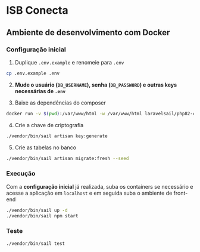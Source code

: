 # ISB Conecta

<!-- [![CI](https://github.com/nenitf/elefanteca_api/actions/workflows/ci.yml/badge.svg)](https://github.com/nenitf/elefanteca_api/actions/workflows/ci.yml) [![coverage](https://raw.githubusercontent.com/nenitf/elefanteca_api/gh-pages/coverage.svg)](https://neni.dev/elefanteca_api/coverage/index.html) [![emojicom](https://img.shields.io/badge/emojicom-%F0%9F%90%9B%20%F0%9F%86%95%20%F0%9F%92%AF%20%F0%9F%91%AE%20%F0%9F%86%98%20%F0%9F%92%A4-%23fff)](http://neni.dev/emojicom) -->

<!-- [![Swagger](https://validator.swagger.io/validator?url=https://neni.dev/elefanteca_api/swagger/openapi.yaml)](https://neni.dev/elefanteca_api/swagger/index.html?url=https://neni.dev/elefanteca_api/swagger/openapi.yaml)  -->

<!-- ## <a name="status"></a> Situação do projeto [:clipboard:](#status) -->

<!-- - [Tarefas](https://github.com/nenitf/elefanteca_api/issues) -->
<!-- - [Marcos](https://github.com/nenitf/elefanteca_api/milestones) -->
<!-- - [Planejamento](https://github.com/nenitf/elefanteca_api/projects/2) -->

## Ambiente de desenvolvimento com Docker

### Configuração inicial

1. Duplique `.env.example` e renomeie para `.env`

```sh
cp .env.example .env
```

2. **Mude o usuário (`DB_USERNAME`), senha (`DB_PASSWORD`) e outras keys necessárias de `.env`**

3. Baixe as dependências do composer

```bash
docker run -v $(pwd):/var/www/html -w /var/www/html laravelsail/php82-composer:latest sh -c "composer config http-basic.nova.laravel.com ${NOVA_USERNAME} ${NOVA_LICENSE_KEY} && composer install --ignore-platform-reqs"
```

4. Crie a chave de criptografia

```sh
./vendor/bin/sail artisan key:generate
```

5. Crie as tabelas no banco

```sh
./vendor/bin/sail artisan migrate:fresh --seed
```

<!-- 6. Com o comando para resetar o banco, crie alguns dados básicos para a aplicação ser funcional em um primeiro momento, como por exemplo um usuário admin com email e senha ``admin@desativemeemprod.com`` ``asdf`` -->

<!-- ```sh -->
<!-- docker-compose exec app php artisan db:reset -->
<!-- ``` -->

<!-- > Para melhorar o ambiente de desenvolvimento com exemplos, utilize ``docker-compose exec app php artisan db:reset --development`` -->


<!-- 7. Crie a documentação de suporte que ficará disponível em `localhost:8989/swagger` -->

<!-- ```sh -->
<!-- docker-compose exec app composer swagger -->
<!-- ``` -->

<!-- 9. Dê as permissões necessárias -->
<!--     ```sh -->
<!--     docker-compose exec app chmod -R 777 storage -->
<!--     ``` -->

### Execução

Com a **configuração inicial** já realizada, suba os containers se necessário e acesse a aplicação em `localhost` e em seguida suba o ambiente de front-end

```sh
./vendor/bin/sail up -d
./vendor/bin/sail npm start
```

### Teste

```sh
./vendor/bin/sail test
```
